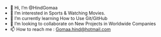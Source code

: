 - 👋 Hi, I’m @HindGomaa
- 👀 I’m interested in Sports & Watching Movies.
- 🌱 I’m currently learning How to Use Git/GitHub
- 💞️ I’m looking to collaborate on New Projects in Worldwide Companies
- 📫 How to reach me : Gomaa.hind@hotmail.com

<!---
HindGomaa/HindGomaa is a ✨ special ✨ repository because its `README.md` (this file) appears on your GitHub profile.
You can click the Preview link to take a look at your changes.
--->
